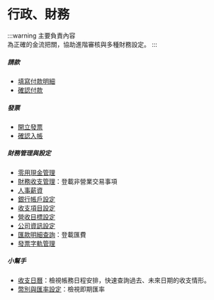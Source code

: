 # 行政、財務

:::warning 主要負責內容  
為正確的金流把關，協助進階審核與多種財務設定。
:::

##### **請款**

- [填寫付款明細](payment/detail)
- [確認付款](payment/done)

##### **發票**

- [開立發票](invoice/invoice-pass/)
- [確認入帳](invoice/invoice-done/)

##### **財務管理與設定**

- [零用現金管理](finance/petty-cash)
- [財務收支管理](finance/variable-statement)：登載非營業交易事項
- [人事薪資](finance/salary)
- [銀行帳戶設定](finance/bank-account)
- [收支項目設定](finance/trade-statement)
- [營收目標設定](finance/revenue-goal)
- [公司資訊設定](finance/company-info)
- [匯款明細查詢](finance/remittances)：登載匯費
- [發票字軌管理](finance/invoice-serial-number)

##### **小幫手**

- [收支日曆](finance/payment-calendar)：檢視帳務日程安排，快速查詢過去、未來日期的收支情形。
- [幣別與匯率設定](finance/currency)：檢視即期匯率
